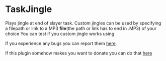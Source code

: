 # TaskJingle
Plays jingle at end of slayer task.
Custom jingles can be used by specifying a filepath or link to a MP3 **file**(the path or link has to end in .MP3) of your choice
You can test if you custom jingle works using

If you experience any bugs you can report them [here](https://github.com/maximonster/TaskJingle/issues).




If this plugin somehow makes you want to donate you can do that [here](https://ko-fi.com/maximonster)
